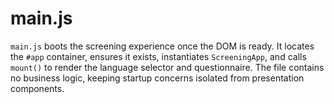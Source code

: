 # main.js

`main.js` boots the screening experience once the DOM is ready. It locates the `#app` container, ensures it exists, instantiates `ScreeningApp`, and calls `mount()` to render the language selector and questionnaire. The file contains no business logic, keeping startup concerns isolated from presentation components.
